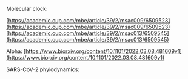 Molecular clock:

[https://academic.oup.com/mbe/article/39/2/msac009/6509523](https://academic.oup.com/mbe/article/39/2/msac009/6509523)
[https://academic.oup.com/mbe/article/39/2/msac013/6509545](https://academic.oup.com/mbe/article/39/2/msac013/6509545)

Alpha:
[https://www.biorxiv.org/content/10.1101/2022.03.08.481609v1](https://www.biorxiv.org/content/10.1101/2022.03.08.481609v1)


SARS-CoV-2 phylodynamics:
